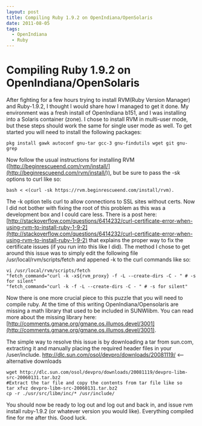 ```yaml
---
layout: post
title: Compiling Ruby 1.9.2 on OpenIndiana/OpenSolaris
date: 2011-08-05
tags:
  - OpenIndiana
  - Ruby
---
```

# Compiling Ruby 1.9.2 on OpenIndiana/OpenSolaris

After fighting for a few hours trying to install RVM(Ruby Version Manager) and Ruby-1.9.2, I thought I would share how I managed to get it done. My environment was a fresh install of OpenIndiana b151, and I was installing into a Solaris container (zone). I chose to install RVM in multi-user mode, but these steps should work the same for single user mode as well. To get started  you will need to install the following packages:

	pkg install gawk autoconf gnu-tar gcc-3 gnu-findutils wget git gnu-grep

Now follow the usual instructions for installing RVM ([http://beginrescueend.com/rvm/install/](http://beginrescueend.com/rvm/install/)), but be sure to pass the -sk options to curl like so:

	bash < <(curl -sk https://rvm.beginrescueend.com/install/rvm).

The -k option tells curl to allow connections to SSL sites without certs. Now I did not bother with fixing the root of this problem as this was a development box and I could care less. There is a post here: [http://stackoverflow.com/questions/6414232/curl-certificate-error-when-using-rvm-to-install-ruby-1-9-2](http://stackoverflow.com/questions/6414232/curl-certificate-error-when-using-rvm-to-install-ruby-1-9-2) that explains the proper way to fix the certificate issues (if you run into this like I did). The method I chose to get around this issue was to simply edit the following file /usr/local/rvm/scripts/fetch and appened -k to the curl commands like so:

	vi /usr/local/rvm/scripts/fetch
	"fetch_command="curl -k -x${rvm_proxy} -f -L --create-dirs -C - " # -s for silent"
	"fetch_command="curl -k -f -L --create-dirs -C - " # -s for silent"

Now there is one more crucial piece to this puzzle that you will need to compile ruby.  At the time of this writing OpenIndiana/Opensolaris are missing a math library that used to be included in SUNWlibm. You can read more about the missing library  here: [http://comments.gmane.org/gmane.os.illumos.devel/3001](http://comments.gmane.org/gmane.os.illumos.devel/3001).

The simple way to resolve this issue is by downloading a tar from sun.com, extracting it and manually placing the required header files in your /user/include.
http://dlc.sun.com/osol/devpro/downloads/20081119/   <--alternative downloads

	wget http://dlc.sun.com/osol/devpro/downloads/20081119/devpro-libm-src-20060131.tar.bz2
	#Extract the tar file and copy the contents from tar file like so
	tar xfvz devpro-libm-src-20060131.tar.bz2
	cp -r ./usr/src/libm/inc/* /usr/include/

You should now be ready to log out and log out and back in, and issue rvm install ruby-1.9.2 (or whatever version you would like).
Everything compiled fine for me after this. Good luck.
